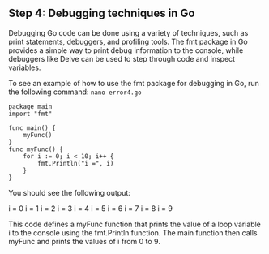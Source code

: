 
## Step 4: Debugging techniques in Go

Debugging Go code can be done using a variety of techniques, such as print statements, debuggers, and profiling tools. The fmt package in Go provides a simple way to print debug information to the console, while debuggers like Delve can be used to step through code and inspect variables.

To see an example of how to use the fmt package for debugging in Go, run the following command:
```nano error4.go```

```
package main
import "fmt"

func main() {
	myFunc()
}
func myFunc() {
    for i := 0; i < 10; i++ {
        fmt.Println("i =", i)
	}
}
```
You should see the following output:

i = 0
i = 1
i = 2
i = 3
i = 4
i = 5
i = 6
i = 7
i = 8
i = 9

This code defines a myFunc function that prints the value of a loop variable i to the console using the fmt.Println function. The main function then calls myFunc and prints the values of i from 0 to 9.